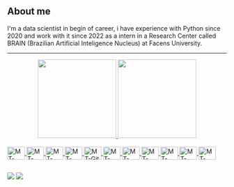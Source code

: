 ## **About me**
I'm a data scientist in begin of career, i have experience with Python since 2020 and work with it since 2022 as a intern in a Research Center called BRAIN (Brazilian Artificial Inteligence Nucleus) at Facens University.

---
<div align="center">
  <a href="[![Matheus' GitHub stats](https://github-readme-stats.vercel.app/api?username=MTxSouza)](https://github.com/MTxSouza/github-readme-stats)">
  <img height="180em" src="https://github-readme-stats.vercel.app/api?username=MTxSouza&show_icons=true&theme=dark&include_all_commits=true&count_private=true"/>
  <img height="180em" src="https://github-readme-stats.vercel.app/api/top-langs/?username=MTxSouza&layout=compact&langs_count=7&theme=dark"/>
</div>
<div style="display: inline_block"><br>
  <img align="center" alt="MT-Python" height="30" width="40" src="https://cdn.jsdelivr.net/gh/devicons/devicon/icons/python/python-original.svg">
  <img align="center" alt="MT-Cplusplus" height="30" width="40" src="https://cdn.jsdelivr.net/gh/devicons/devicon/icons/cplusplus/cplusplus-original.svg">
  <img align="center" alt="MT-Tensorflow" height="30" width="40" src="https://cdn.jsdelivr.net/gh/devicons/devicon/icons/tensorflow/tensorflow-original.svg">
  <img align="center" alt="MT-Jupyter" height="30" width="40" src="https://cdn.jsdelivr.net/gh/devicons/devicon/icons/jupyter/jupyter-original-wordmark.svg">
  <img align="center" alt="MT-Git" height="30" width="40" src="https://cdn.jsdelivr.net/gh/devicons/devicon/icons/git/git-original.svg">
  <img align="center" alt="MT-VSCode" height="30" width="40" src="https://cdn.jsdelivr.net/gh/devicons/devicon/icons/vscode/vscode-original.svg">
  <img align="center" alt="MT-Ubuntu" height="30" width="40" src="https://cdn.jsdelivr.net/gh/devicons/devicon/icons/ubuntu/ubuntu-plain-wordmark.svg">
  <img align="center" alt="MT-Linkedin" height="30" width="40" src="https://cdn.jsdelivr.net/gh/devicons/devicon/icons/linkedin/linkedin-original.svg">
  <img align="center" alt="MT-Numpy" height="30" width="40" src="https://cdn.jsdelivr.net/gh/devicons/devicon/icons/numpy/numpy-original.svg">
  <img align="center" alt="MT-Pandas" height="30" width="40" src="https://cdn.jsdelivr.net/gh/devicons/devicon/icons/pandas/pandas-original.svg">
  <img align="center" alt="MT-OpenCV" height="30" width="40" src="https://cdn.jsdelivr.net/gh/devicons/devicon/icons/opencv/opencv-original.svg" />
</div>
  
  ##
  
  <div>
    <a href="https://www.instagram.com/_math3usx_/" target="_blank"><img src="https://img.shields.io/badge/-Instagram-%23E4405F?style=for-the-badge&logo=instagram&logoColor=white" target="_blank"></a>
    <a href="https://www.linkedin.com/in/matheus-souza-325159209/" target="_blank"><img src="https://img.shields.io/badge/-LinkedIn-%230077B5?style=for-the-badge&logo=linkedin&logoColor=white" target="_blank"></a>
  </div>
